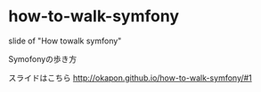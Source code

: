 # how-to-walk-symfony
slide of "How towalk symfony"

Symofonyの歩き方

スライドはこちら
http://okapon.github.io/how-to-walk-symfony/#1
